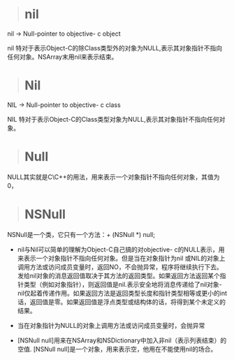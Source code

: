 > # nil

nil -> Null-pointer to objective- c object

nil 特对于表示Object-C的除Class类型外的对象为NULL,表示其对象指针不指向任何对象。NSArray末用nil来表示结束。

> # Nil

NIL -> Null-pointer to objective- c class

NIL 特对于表示Object-C的Class类型对象为NULL,表示其对象指针不指向任何对象。


> # Null

NULL其实就是C\C++的用法，用来表示一个对象指针不指向任何对象，其值为0，

> # NSNull

NSNull是一个类，它只有一个方法：+ (NSNull *) null;　



* nil与Nil可以简单的理解为Object-C自己搞的对objective- c的NULL表示，用来表示一个对象指针不指向任何对象。但是当在对象指针为nil 或NIL的对象上调用方法或访问成员变量时，返回NO，不会抛异常，程序将继续执行下去。发给nil对象的消息返回值取决于其方法的返回类型。如果返回方法返回某个指针类型（例如对象指针），则返回值是nil.表示安全地将消息传递给了nil对象-nil仅起着传递作用。如果返回方法是返回类型长度和指针类型相等或更小的int话，返回值是零。如果返回值是浮点类型或结构体的话，将得到某个未定义的结果。

* 当在对象指针为NULL的对象上调用方法或访问成员变量时，会抛异常

* [NSNull null]用来在NSArray和NSDictionary中加入非nil（表示列表结束）的空值.   [NSNull null]是一个对象，用来表示空，他用在不能使用nil的场合。